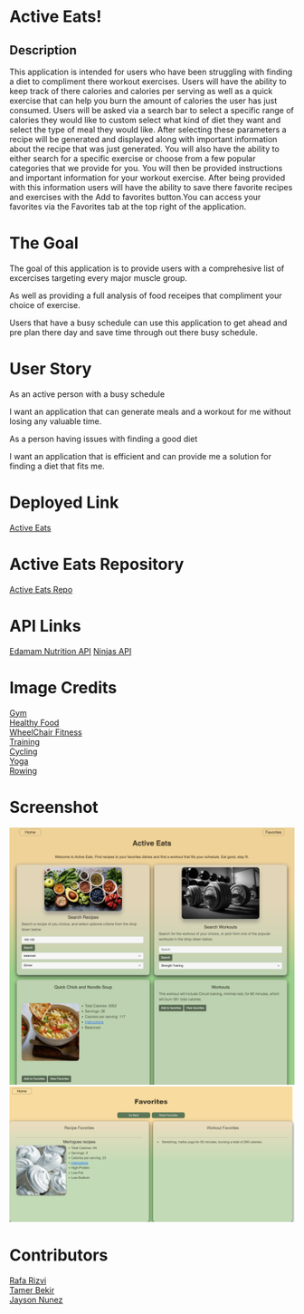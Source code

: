 # Active Eats!

## Description
This application is intended for users who have been struggling with finding a diet to compliment there workout exercises. Users will have the ability to keep track of there calories and calories per serving as well as a quick exercise that can help you burn the amount of calories the user has just consumed. Users will be asked via a search bar to select a specific range of calories they would like to custom select what kind of diet they want and select the type of meal they would like. After selecting these parameters a recipe will be generated and displayed along with important information about the recipe that was just generated. You will also have the ability to either search for a specific exercise or choose from a few popular categories that we provide for you. You will then be provided instructions and important information for your workout exercise. After being provided with this information users will have the ability to save there favorite recipes and exercises with the Add to favorites button.You can access your favorites via the Favorites tab at the top right of the application.

 
# The Goal
The goal of this application is to provide users with a comprehesive list of excercises targeting every major muscle group.

As well as providing a full analysis of food receipes that compliment your choice of exercise.

Users that have a busy schedule can use this application to get ahead and pre plan there day and save time through out there busy schedule.

# User Story 
As an active person with a busy schedule

I want an application that can generate meals and a workout for me without losing any valuable time.

As a person having issues with finding a good diet

I want an application that is efficient and can provide me a solution for finding a diet that fits me.

# Deployed Link 
<a href="https://tamerbekir.github.io/active-eats/">Active Eats</a>

# Active Eats Repository
<a href="https://github.com/Tamerbekir/active-eats">Active Eats Repo</a>


# API Links
<a href="https://developer.edamam.com/edamam-nutrition-api">Edamam Nutrition API</a>
<a href="https://api-ninjas.com/api/exercises">Ninjas API</a>


# Image Credits

<a href="https://www.freepik.com/photos/gym-wallpaper">Gym</a> <br>
<a href="https://www.prevention.com/food-nutrition/healthy-eating/g33416014/heart-healthy-food-wd">Healthy Food</a><br>
<a href="https://mainafinance.medium.com/unlock-your-full-potential-10-best-wheelchair-exercises-for-a-strong-and-fit-body-5b3608ad8654<">WheelChair Fitness</a><br>
<a href="https://www.menshealth.com/fitness/a19530279/resistance-training-to-build-muscle/">Training</a><br>
<a href="https://www.menshealth.com/uk/health/a39726399/cyclists-live-longer-study/">Cycling</a><br>
<a href="https://www.pexels.com/search/yoga/">Yoga</a><br>
<a href="https://www.menshealth.com/uk/fitness/a758565/this-20-minute-rowing-workout-strips-fat-and-builds-lean-muscle/">Rowing</a><br>


# Screenshot
![Active Eats](assets/images/screen-shot-active-eats-homepage.jpg)
![Active Eats](assets/images/screencapture-tamerbekir-github-io-active-eats-Favs-html-2024-02-05-19_44_52.png)


# Contributors
<a href="https://github.com/rafarizvi">Rafa Rizvi</a><br>
<a href="https://github.com/Tamerbekir">Tamer Bekir</a><br>
<a href="https://github.com/JaysonNunez1">Jayson Nunez</a><br>






